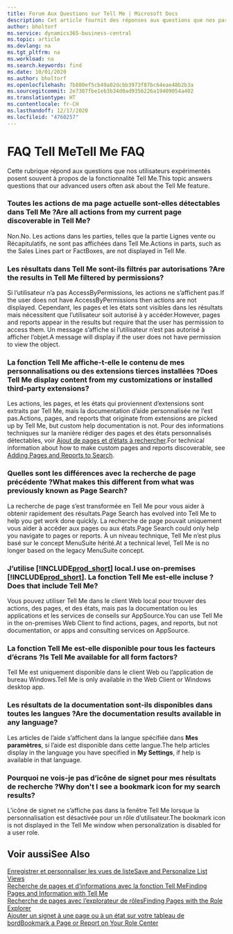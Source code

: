 ```yaml
---
title: Forum Aux Questions sur Tell Me | Microsoft Docs
description: Cet article fournit des réponses aux questions que nos partenaires et clients posent souvent sur Tell Me.
author: bholtorf
ms.service: dynamics365-business-central
ms.topic: article
ms.devlang: na
ms.tgt_pltfrm: na
ms.workload: na
ms.search.keywords: find
ms.date: 10/01/2020
ms.author: bholtorf
ms.openlocfilehash: 7b880ef5cb49a02dcbb3973f87bc64eae48b2b3a
ms.sourcegitcommit: 2e7307fbe1eb3b34d0ad9356226a19409054a402
ms.translationtype: HT
ms.contentlocale: fr-CH
ms.lasthandoff: 12/17/2020
ms.locfileid: "4760257"
---
```

# <a name="tell-me-faq"></a><span data-ttu-id="3e384-103">FAQ Tell Me</span><span class="sxs-lookup"><span data-stu-id="3e384-103">Tell Me FAQ</span></span>
<span data-ttu-id="3e384-104">Cette rubrique répond aux questions que nos utilisateurs expérimentés posent souvent à propos de la fonctionnalité Tell Me.</span><span class="sxs-lookup"><span data-stu-id="3e384-104">This topic answers questions that our advanced users often ask about the Tell Me feature.</span></span>

### <a name="are-all-actions-from-my-current-page-discoverable-in-tell-me"></a><span data-ttu-id="3e384-105">Toutes les actions de ma page actuelle sont-elles détectables dans Tell Me ?</span><span class="sxs-lookup"><span data-stu-id="3e384-105">Are all actions from my current page discoverable in Tell Me?</span></span>
<span data-ttu-id="3e384-106">Non.</span><span class="sxs-lookup"><span data-stu-id="3e384-106">No.</span></span> <span data-ttu-id="3e384-107">Les actions dans les parties, telles que la partie Lignes vente ou Récapitulatifs, ne sont pas affichées dans Tell Me.</span><span class="sxs-lookup"><span data-stu-id="3e384-107">Actions in parts, such as the Sales Lines part or FactBoxes, are not displayed in Tell Me.</span></span>

### <a name="are-the-results-in-tell-me-filtered-by-permissions"></a><span data-ttu-id="3e384-108">Les résultats dans Tell Me sont-ils filtrés par autorisations ?</span><span class="sxs-lookup"><span data-stu-id="3e384-108">Are the results in Tell Me filtered by permissions?</span></span>
<span data-ttu-id="3e384-109">Si l’utilisateur n’a pas AccessByPermissions, les actions ne s’affichent pas.</span><span class="sxs-lookup"><span data-stu-id="3e384-109">If the user does not have AccessByPermissions then actions are not displayed.</span></span> <span data-ttu-id="3e384-110">Cependant, les pages et les états sont visibles dans les résultats mais nécessitent que l’utilisateur soit autorisé à y accéder.</span><span class="sxs-lookup"><span data-stu-id="3e384-110">However, pages and reports appear in the results but require that the user has permission to access them.</span></span> <span data-ttu-id="3e384-111">Un message s’affiche si l’utilisateur n’est pas autorisé à afficher l’objet.</span><span class="sxs-lookup"><span data-stu-id="3e384-111">A message will display if the user does not have permission to view the object.</span></span>

### <a name="does-tell-me-display-content-from-my-customizations-or-installed-third-party-extensions"></a><span data-ttu-id="3e384-112">La fonction Tell Me affiche-t-elle le contenu de mes personnalisations ou des extensions tierces installées ?</span><span class="sxs-lookup"><span data-stu-id="3e384-112">Does Tell Me display content from my customizations or installed third-party extensions?</span></span>
<span data-ttu-id="3e384-113">Les actions, les pages, et les états qui proviennent d’extensions sont extraits par Tell Me, mais la documentation d’aide personnalisée ne l’est pas.</span><span class="sxs-lookup"><span data-stu-id="3e384-113">Actions, pages, and reports that originate from extensions are picked up by Tell Me, but custom help documentation is not.</span></span> <span data-ttu-id="3e384-114">Pour des informations techniques sur la manière rédiger des pages et des états personnalisés détectables, voir [Ajout de pages et d’états à rechercher](/dynamics365/business-central/dev-itpro/developer/devenv-al-menusuite-functionality).</span><span class="sxs-lookup"><span data-stu-id="3e384-114">For technical information about how to make custom pages and reports discoverable, see [Adding Pages and Reports to Search](/dynamics365/business-central/dev-itpro/developer/devenv-al-menusuite-functionality).</span></span>

### <a name="what-makes-this-different-from-what-was-previously-known-as-page-search"></a><span data-ttu-id="3e384-115">Quelles sont les différences avec la recherche de page précédente ?</span><span class="sxs-lookup"><span data-stu-id="3e384-115">What makes this different from what was previously known as Page Search?</span></span>
<span data-ttu-id="3e384-116">La recherche de page s’est transformée en Tell Me pour vous aider à obtenir rapidement des résultats.</span><span class="sxs-lookup"><span data-stu-id="3e384-116">Page Search has evolved into Tell Me to help you get work done quickly.</span></span> <span data-ttu-id="3e384-117">La recherche de page pouvait uniquement vous aider à accéder aux pages ou aux états.</span><span class="sxs-lookup"><span data-stu-id="3e384-117">Page Search could only help you navigate to pages or reports.</span></span> <span data-ttu-id="3e384-118">À un niveau technique, Tell Me n’est plus basé sur le concept MenuSuite hérité.</span><span class="sxs-lookup"><span data-stu-id="3e384-118">At a technical level, Tell Me is no longer based on the legacy MenuSuite concept.</span></span>

### <a name="i-use-on-premises-prod_short-does-that-include-tell-me"></a><span data-ttu-id="3e384-119">J’utilise [!INCLUDE[prod_short](includes/prod_short.md)] local.</span><span class="sxs-lookup"><span data-stu-id="3e384-119">I use on-premises [!INCLUDE[prod_short](includes/prod_short.md)].</span></span> <span data-ttu-id="3e384-120">La fonction Tell Me est-elle incluse ?</span><span class="sxs-lookup"><span data-stu-id="3e384-120">Does that include Tell Me?</span></span>
<span data-ttu-id="3e384-121">Vous pouvez utiliser Tell Me dans le client Web local pour trouver des actions, des pages, et des états, mais pas la documentation ou les applications et les services de conseils sur AppSource.</span><span class="sxs-lookup"><span data-stu-id="3e384-121">You can use Tell Me in the on-premises Web Client to find actions, pages, and reports, but not documentation, or apps and consulting services on AppSource.</span></span>

### <a name="is-tell-me-available-for-all-form-factors"></a><span data-ttu-id="3e384-122">La fonction Tell Me est-elle disponible pour tous les facteurs d’écrans ?</span><span class="sxs-lookup"><span data-stu-id="3e384-122">Is Tell Me available for all form factors?</span></span>
<span data-ttu-id="3e384-123">Tell Me est uniquement disponible dans le client Web ou l’application de bureau Windows.</span><span class="sxs-lookup"><span data-stu-id="3e384-123">Tell Me is only available in the Web Client or Windows desktop app.</span></span>

### <a name="are-the-documentation-results-available-in-any-language"></a><span data-ttu-id="3e384-124">Les résultats de la documentation sont-ils disponibles dans toutes les langues ?</span><span class="sxs-lookup"><span data-stu-id="3e384-124">Are the documentation results available in any language?</span></span>
<span data-ttu-id="3e384-125">Les articles de l’aide s’affichent dans la langue spécifiée dans **Mes paramètres**, si l’aide est disponible dans cette langue.</span><span class="sxs-lookup"><span data-stu-id="3e384-125">The help articles display in the language you have specified in **My Settings**, if help is available in that language.</span></span>

### <a name="why-dont-i-see-a-bookmark-icon-for-my-search-results"></a><span data-ttu-id="3e384-126">Pourquoi ne vois-je pas d’icône de signet pour mes résultats de recherche ?</span><span class="sxs-lookup"><span data-stu-id="3e384-126">Why don't I see a bookmark icon for my search results?</span></span>
<span data-ttu-id="3e384-127">L’icône de signet ne s’affiche pas dans la fenêtre Tell Me lorsque la personnalisation est désactivée pour un rôle d’utilisateur.</span><span class="sxs-lookup"><span data-stu-id="3e384-127">The bookmark icon is not displayed in the Tell Me window when personalization is disabled for a user role.</span></span>


## <a name="see-also"></a><span data-ttu-id="3e384-128">Voir aussi</span><span class="sxs-lookup"><span data-stu-id="3e384-128">See Also</span></span>  
[<span data-ttu-id="3e384-129">Enregistrer et personnaliser les vues de liste</span><span class="sxs-lookup"><span data-stu-id="3e384-129">Save and Personalize List Views</span></span>](ui-views.md)  
[<span data-ttu-id="3e384-130">Recherche de pages et d’informations avec la fonction Tell Me</span><span class="sxs-lookup"><span data-stu-id="3e384-130">Finding Pages and Information with Tell Me</span></span>](ui-search.md)  
[<span data-ttu-id="3e384-131">Recherche de pages avec l’explorateur de rôles</span><span class="sxs-lookup"><span data-stu-id="3e384-131">Finding Pages with the Role Explorer</span></span>](ui-role-explorer.md)  
[<span data-ttu-id="3e384-132">Ajouter un signet à une page ou à un état sur votre tableau de bord</span><span class="sxs-lookup"><span data-stu-id="3e384-132">Bookmark a Page or Report on Your Role Center</span></span>](ui-bookmarks.md)

